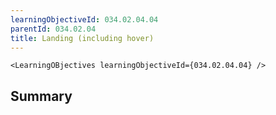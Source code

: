 ```yaml
---
learningObjectiveId: 034.02.04.04
parentId: 034.02.04
title: Landing (including hover)
---
```


```tsx eval
<LearningOBjectives learningObjectiveId={034.02.04.04} />
```

## Summary

